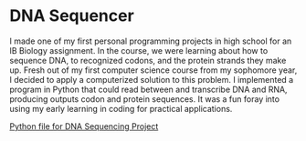 # DNA Sequencer

I made one of my first personal programming projects in high school for an IB Biology assignment. In the course, we were learning about how to sequence DNA, to recognized codons, and the protein strands they make up. Fresh out of my first computer science course from my sophomore year, I decided to apply a computerized solution to this problem. I implemented a program in Python that could read between and transcribe DNA and RNA, producing outputs codon and protein sequences. It was a fun foray into using my early learning in coding for practical applications.

[Python file for DNA Sequencing Project](../resources/codon.py.txt)